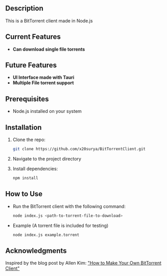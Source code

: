 ## Description

This is a BitTorrent client made in Node.js

## Current Features

- **Can download single file torrents** 

## Future Features

- **UI Interface made with Tauri**
- **Multiple File torrent support**

## Prerequisites

- Node.js installed on your system

## Installation

1. Clone the repo:

   ```bash
   git clone https://github.com/x20surya/BitTorrentClient.git

2. Navigate to the project directory

3. Install dependencies:

    ```bash
    npm install

## How to Use

- Run the BitTorrent client with the following command:
  
    ```bash
    node index.js <path-to-torrent-file-to-download>

- Example (A torrent file is included for testing)

    ```bash
    node index.js example.torrent

## Acknowledgments
Inspired by the blog post by Allen Kim: ["How to Make Your Own BitTorrent Client"](https://allenkim67.github.io/programming/2016/05/04/how-to-make-your-own-bittorrent-client.html)
